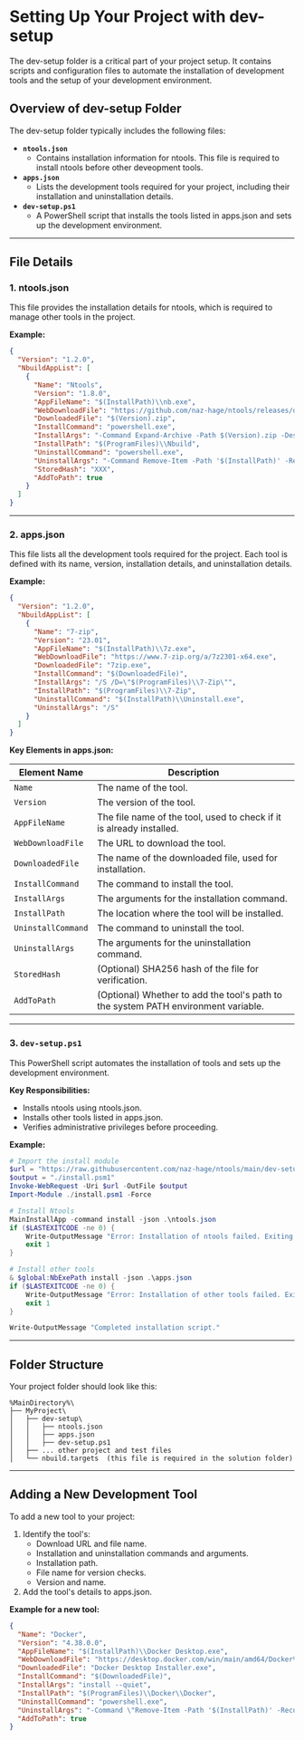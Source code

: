 # Setting Up Your Project with dev-setup

The dev-setup folder is a critical part of your project setup. It contains scripts and configuration files to automate the installation of development tools and the setup of your development environment.

## Overview of dev-setup Folder

The dev-setup folder typically includes the following files:

- **`ntools.json`**  
    - Contains installation information for ntools. This file is required to install ntools before other deveopment tools.
- **`apps.json`**  
    - Lists the development tools required for your project, including their installation and uninstallation details.
- **`dev-setup.ps1`**  
    - A PowerShell script that installs the tools listed in apps.json and sets up the development environment.

---

## File Details

### 1. ntools.json
This file provides the installation details for ntools, which is required to manage other tools in the project.

**Example:**
```json
{
  "Version": "1.2.0",
  "NbuildAppList": [
    {
      "Name": "Ntools",
      "Version": "1.8.0",
      "AppFileName": "$(InstallPath)\\nb.exe",
      "WebDownloadFile": "https://github.com/naz-hage/ntools/releases/download/$(Version)/$(Version).zip",
      "DownloadedFile": "$(Version).zip",
      "InstallCommand": "powershell.exe",
      "InstallArgs": "-Command Expand-Archive -Path $(Version).zip -DestinationPath '$(InstallPath)' -Force",
      "InstallPath": "$(ProgramFiles)\\Nbuild",
      "UninstallCommand": "powershell.exe",
      "UninstallArgs": "-Command Remove-Item -Path '$(InstallPath)' -Recurse -Force",
      "StoredHash": "XXX",
      "AddToPath": true
    }
  ]
}
```

---

### 2. apps.json
This file lists all the development tools required for the project. Each tool is defined with its name, version, installation details, and uninstallation details.

**Example:**
```json
{
  "Version": "1.2.0",
  "NbuildAppList": [
    {
      "Name": "7-zip",
      "Version": "23.01",
      "AppFileName": "$(InstallPath)\\7z.exe",
      "WebDownloadFile": "https://www.7-zip.org/a/7z2301-x64.exe",
      "DownloadedFile": "7zip.exe",
      "InstallCommand": "$(DownloadedFile)",
      "InstallArgs": "/S /D=\"$(ProgramFiles)\\7-Zip\"",
      "InstallPath": "$(ProgramFiles)\\7-Zip",
      "UninstallCommand": "$(InstallPath)\\Uninstall.exe",
      "UninstallArgs": "/S"
    }
  ]
}
```

**Key Elements in apps.json:**

| Element Name       | Description                                                                 |
|--------------------|-----------------------------------------------------------------------------|
| `Name`            | The name of the tool.                                                      |
| `Version`         | The version of the tool.                                                   |
| `AppFileName`     | The file name of the tool, used to check if it is already installed.        |
| `WebDownloadFile` | The URL to download the tool.                                               |
| `DownloadedFile`  | The name of the downloaded file, used for installation.                    |
| `InstallCommand`  | The command to install the tool.                                            |
| `InstallArgs`     | The arguments for the installation command.                                 |
| `InstallPath`     | The location where the tool will be installed.                              |
| `UninstallCommand`| The command to uninstall the tool.                                          |
| `UninstallArgs`   | The arguments for the uninstallation command.                               |
| `StoredHash`      | (Optional) SHA256 hash of the file for verification.                        |
| `AddToPath`       | (Optional) Whether to add the tool's path to the system PATH environment variable. |

---

### 3. `dev-setup.ps1`
This PowerShell script automates the installation of tools and sets up the development environment.

**Key Responsibilities:**

- Installs ntools using ntools.json.
- Installs other tools listed in apps.json.
- Verifies administrative privileges before proceeding.

**Example:**
```powershell
# Import the install module
$url = "https://raw.githubusercontent.com/naz-hage/ntools/main/dev-setup/install.psm1"
$output = "./install.psm1"
Invoke-WebRequest -Uri $url -OutFile $output
Import-Module ./install.psm1 -Force

# Install Ntools
MainInstallApp -command install -json .\ntools.json
if ($LASTEXITCODE -ne 0) {
    Write-OutputMessage "Error: Installation of ntools failed. Exiting script."
    exit 1
}

# Install other tools
& $global:NbExePath install -json .\apps.json
if ($LASTEXITCODE -ne 0) {
    Write-OutputMessage "Error: Installation of other tools failed. Exiting script."
    exit 1
}

Write-OutputMessage "Completed installation script."
```

---

## Folder Structure

Your project folder should look like this:
```plaintext
%MainDirectory%\
├── MyProject\
│   ├── dev-setup\
│   │   ├── ntools.json
│   │   ├── apps.json
│   │   ├── dev-setup.ps1
│   ├── ... other project and test files
│   └── nbuild.targets  (this file is required in the solution folder)
```

---

## Adding a New Development Tool

To add a new tool to your project:
1. Identify the tool's:
   - Download URL and file name.
   - Installation and uninstallation commands and arguments.
   - Installation path.
   - File name for version checks.
   - Version and name.
2. Add the tool's details to apps.json.

**Example for a new tool:**
```json
{
  "Name": "Docker",
  "Version": "4.38.0.0",
  "AppFileName": "$(InstallPath)\\Docker Desktop.exe",
  "WebDownloadFile": "https://desktop.docker.com/win/main/amd64/Docker%20Desktop%20Installer.exe",
  "DownloadedFile": "Docker Desktop Installer.exe",
  "InstallCommand": "$(DownloadedFile)",
  "InstallArgs": "install --quiet",
  "InstallPath": "$(ProgramFiles)\\Docker\\Docker",
  "UninstallCommand": "powershell.exe",
  "UninstallArgs": "-Command \"Remove-Item -Path '$(InstallPath)' -Recurse -Force\"",
  "AddToPath": true
}
```

